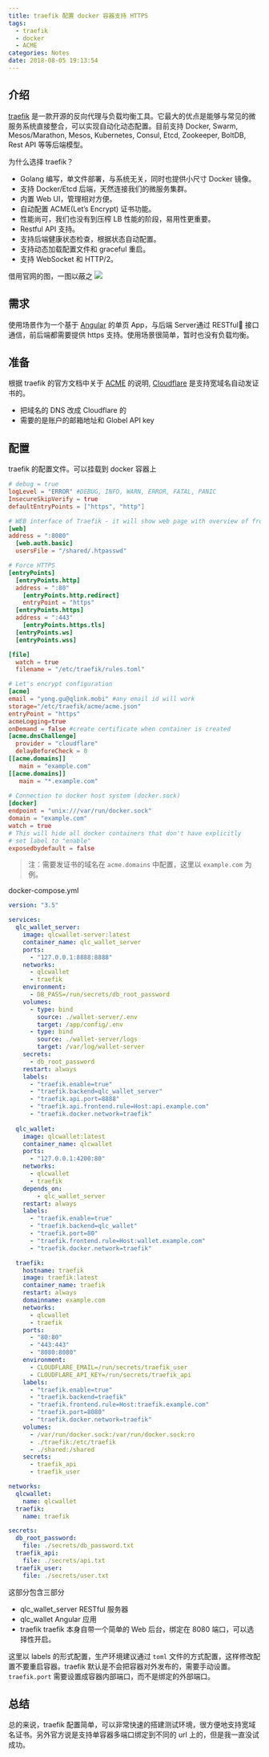 ```yaml
---
title: traefik 配置 docker 容器支持 HTTPS
tags:
  - traefik
  - docker
  - ACME
categories: Notes
date: 2018-08-05 19:13:54
---
```



## 介绍

[traefik](https://traefik.io/) 是一款开源的反向代理与负载均衡工具。它最大的优点是能够与常见的微服务系统直接整合，可以实现自动化动态配置。目前支持 Docker, Swarm, Mesos/Marathon, Mesos, Kubernetes, Consul, Etcd, Zookeeper, BoltDB, Rest API 等等后端模型。

为什么选择 traefik？

- Golang 编写，单文件部署，与系统无关，同时也提供小尺寸 Docker 镜像。
- 支持 Docker/Etcd 后端，天然连接我们的微服务集群。
- 内置 Web UI，管理相对方便。
- 自动配置 ACME(Let’s Encrypt) 证书功能。
- 性能尚可，我们也没有到压榨 LB 性能的阶段，易用性更重要。
- Restful API 支持。
- 支持后端健康状态检查，根据状态自动配置。
- 支持动态加载配置文件和 graceful 重启。
- 支持 WebSocket 和 HTTP/2。

借用官网的图，一图以蔽之
![](/uploads/traefik_architecture.png)

<escape><!-- more --></escape>
## 需求

使用场景作为一个基于 [Angular](https://angular.io/) 的单页 App，与后端 Server通过 RESTful 接口通信，前后端都需要提供 https 支持。使用场景很简单，暂时也没有负载均衡。

## 准备

根据 traefik 的官方文档中关于 [ACME](https://docs.traefik.io/configuration/acme/) 的说明, [Cloudflare](https://www.cloudflare.com/) 是支持宽域名自动发证书的。

- 把域名的 DNS 改成 Cloudflare 的
- 需要的是账户的邮箱地址和 Globel API key

## 配置

traefik 的配置文件。可以挂载到 docker 容器上

```toml
# debug = true
logLevel = "ERROR" #DEBUG, INFO, WARN, ERROR, FATAL, PANIC
InsecureSkipVerify = true 
defaultEntryPoints = ["https", "http"]

# WEB interface of Traefik - it will show web page with overview of frontend and backend configurations 
[web]
address = ":8080"
  [web.auth.basic]
  usersFile = "/shared/.htpasswd"

# Force HTTPS
[entryPoints]
  [entryPoints.http]
  address = ":80"
    [entryPoints.http.redirect]
    entryPoint = "https"
  [entryPoints.https]
  address = ":443"
    [entryPoints.https.tls]
  [entryPoints.ws]
  [entryPoints.wss]

[file]
  watch = true
  filename = "/etc/traefik/rules.toml"

# Let's encrypt configuration
[acme]
email = "yong.gu@qlink.mobi" #any email id will work
storage="/etc/traefik/acme/acme.json"
entryPoint = "https"
acmeLogging=true 
onDemand = false #create certificate when container is created
[acme.dnsChallenge]
  provider = "cloudflare"
  delayBeforeCheck = 0
[[acme.domains]]
   main = "example.com"
[[acme.domains]]
   main = "*.example.com"
   
# Connection to docker host system (docker.sock)
[docker]
endpoint = "unix:///var/run/docker.sock"
domain = "example.com"
watch = true
# This will hide all docker containers that don't have explicitly  
# set label to "enable"
exposedbydefault = false
```
> 注：需要发证书的域名在 `acme.domains` 中配置，这里以 `example.com` 为例。

docker-compose.yml
```yml
version: "3.5"

services:
  qlc_wallet_server:
    image: qlcwallet-server:latest
    container_name: qlc_wallet_server
    ports:
      - "127.0.0.1:8888:8888"
    networks:
      - qlcwallet
      - traefik
    environment:
      - DB_PASS=/run/secrets/db_root_password
    volumes:
      - type: bind
        source: ./wallet-server/.env
        target: /app/config/.env
      - type: bind
        source: ./wallet-server/logs
        target: /var/log/wallet-server
    secrets:
      - db_root_password
    restart: always
    labels:
      - "traefik.enable=true"
      - "traefik.backend=qlc_wallet_server"
      - "traefik.api.port=8888"
      - "traefik.api.frontend.rule=Host:api.example.com" 
      - "traefik.docker.network=traefik"
  
  qlc_wallet:
    image: qlcwallet:latest
    container_name: qlcwallet
    ports:
      - "127.0.0.1:4200:80"
    networks:
      - qlcwallet
      - traefik
    depends_on: 
        - qlc_wallet_server
    restart: always
    labels:
      - "traefik.enable=true"
      - "traefik.backend=qlc_wallet"
      - "traefik.port=80"
      - "traefik.frontend.rule=Host:wallet.example.com"  
      - "traefik.docker.network=traefik"

  traefik:
    hostname: traefik
    image: traefik:latest
    container_name: traefik
    restart: always
    domainname: example.com
    networks:
      - qlcwallet
      - traefik
    ports:
      - "80:80"
      - "443:443"
      - "8080:8080"
    environment:
      - CLOUDFLARE_EMAIL=/run/secrets/traefik_user
      - CLOUDFLARE_API_KEY=/run/secrets/traefik_api
    labels:
      - "traefik.enable=true"
      - "traefik.backend=traefik"
      - "traefik.frontend.rule=Host:traefik.example.com"  
      - "traefik.port=8080"
      - "traefik.docker.network=traefik"
    volumes:
      - /var/run/docker.sock:/var/run/docker.sock:ro
      - ./traefik:/etc/traefik
      - ./shared:/shared
    secrets:
      - traefik_api
      - traefik_user

networks:
  qlcwallet:
    name: qlcwallet
  traefik:
    name: traefik

secrets:
  db_root_password:
    file: ./secrets/db_password.txt
  traefik_api:
    file: ./secrets/api.txt
  traefik_user:
    file: ./secrets/user.txt
```

这部分包含三部分
- qlc_wallet_server RESTful 服务器
- qlc_wallet Angular 应用
- traefik traefik 本身自带一个简单的 Web 后台，绑定在 8080 端口，可以选择性开启。

这里以 labels 的形式配置，生产环境建议通过 `toml` 文件的方式配置，这样修改配置不要重启容器。traefik 默认是不会把容器对外发布的，需要手动设置。`traefik.port` 需要设置成容器内部端口，而不是绑定的外部端口。 

## 总结

总的来说，traefik 配置简单，可以非常快速的搭建测试环境，很方便地支持宽域名证书。另外官方说是支持单容器多端口绑定到不同的 url 上的，但是我一直没试成功。